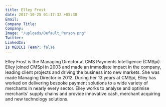 ```yaml
---
title: Elley Frost
date: 2017-10-25 01:17:32 +05:30
Email: 
Company Title: 
Company: 
Image: "/uploads/Default_Person.png"
Twitter: 
LinkedIn: 
Is MEDICI Team?: false
---
```


Elley Frost is the Managing Director at CMS Payments Intelligence (CMSpi).  Elley joined CMSpi in 2003 and made an immediate impact in the company, leading client projects and driving the business into new markets. She was made Managing Director in 2012. During her 13 years at CMSpi, Elley has worked on delivering bespoke payment solutions to a wide variety of merchants in nearly every sector. Elley works to analyse and optimise merchants' supply chains and provide innovative cash, merchant acquiring and new technology solutions.